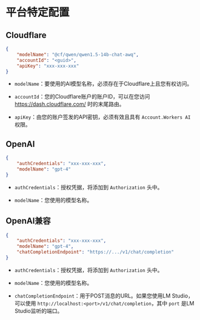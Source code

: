 # 平台特定配置

## Cloudflare

```json
{
    "modelName": "@cf/qwen/qwen1.5-14b-chat-awq",
    "accountId": "<guid>",
    "apiKey": "xxx-xxx-xxx"
}
```

- `modelName`：要使用的AI模型名称，必须存在于Cloudflare上且您有权访问。

- `accountId`：您的Cloudflare账户的账户ID，可以在您访问 https://dash.cloudflare.com/ 时的末尾路由。

- `apiKey`：由您的账户签发的API密钥，必须有效且具有 `Account.Workers AI` 权限。

## OpenAI

```json
{
    "authCredentials": "xxx-xxx-xxx",
    "modelName": "gpt-4"
}
```

- `authCredentials`：授权凭据，将添加到 `Authorization` 头中。

- `modelName`：您使用的模型名称。

## OpenAI兼容

```json
{
    "authCredentials": "xxx-xxx-xxx",
    "modelName": "gpt-4",
    "chatCompletionEndpoint": "https://.../v1/chat/completion"
}
```

- `authCredentials`：授权凭据，将添加到 `Authorization` 头中。

- `modelName`：您使用的模型名称。

- `chatCompletionEndpoint`：用于POST消息的URL。如果您使用LM Studio，可以使用 `http://localhost:<port>/v1/chat/completion`，其中 `port` 是LM Studio监听的端口。
